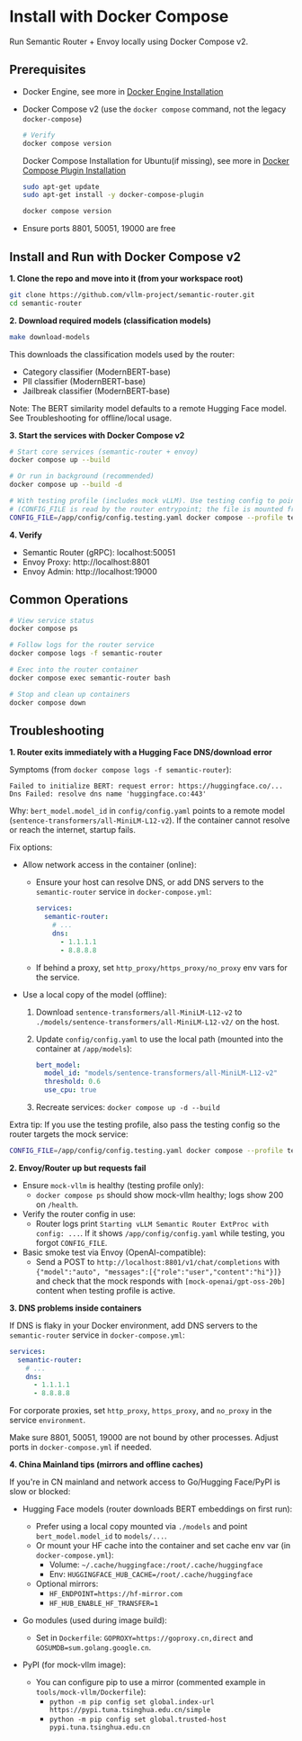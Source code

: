 # Install with Docker Compose

Run Semantic Router + Envoy locally using Docker Compose v2.

## Prerequisites

- Docker Engine, see more in [Docker Engine Installation](https://docs.docker.com/engine/install/) 
- Docker Compose v2 (use the `docker compose` command, not the legacy `docker-compose`)

  ```bash
  # Verify
  docker compose version
  ```

  Docker Compose Installation for Ubuntu(if missing), see more in [Docker Compose Plugin Installation](https://docs.docker.com/compose/install/linux/#install-using-the-repository)

  ```bash
  sudo apt-get update
  sudo apt-get install -y docker-compose-plugin

  docker compose version
  ```

- Ensure ports 8801, 50051, 19000 are free

## Install and Run with Docker Compose v2

**1. Clone the repo and move into it (from your workspace root)**

```bash
git clone https://github.com/vllm-project/semantic-router.git
cd semantic-router
```

**2. Download required models (classification models)**

```bash
make download-models
```

This downloads the classification models used by the router:

- Category classifier (ModernBERT-base)
- PII classifier (ModernBERT-base)
- Jailbreak classifier (ModernBERT-base)

Note: The BERT similarity model defaults to a remote Hugging Face model. See Troubleshooting for offline/local usage.

**3. Start the services with Docker Compose v2**

```bash
# Start core services (semantic-router + envoy)
docker compose up --build

# Or run in background (recommended)
docker compose up --build -d

# With testing profile (includes mock vLLM). Use testing config to point router at the mock endpoint:
# (CONFIG_FILE is read by the router entrypoint; the file is mounted from ./config)
CONFIG_FILE=/app/config/config.testing.yaml docker compose --profile testing up --build
```

**4. Verify**

- Semantic Router (gRPC): localhost:50051
- Envoy Proxy: http://localhost:8801
- Envoy Admin: http://localhost:19000

## Common Operations

```bash
# View service status
docker compose ps

# Follow logs for the router service
docker compose logs -f semantic-router

# Exec into the router container
docker compose exec semantic-router bash

# Stop and clean up containers
docker compose down
```

## Troubleshooting

**1. Router exits immediately with a Hugging Face DNS/download error**

Symptoms (from `docker compose logs -f semantic-router`):

```
Failed to initialize BERT: request error: https://huggingface.co/... Dns Failed: resolve dns name 'huggingface.co:443'
```

Why: `bert_model.model_id` in `config/config.yaml` points to a remote model (`sentence-transformers/all-MiniLM-L12-v2`). If the container cannot resolve or reach the internet, startup fails.

Fix options:

- Allow network access in the container (online):

  - Ensure your host can resolve DNS, or add DNS servers to the `semantic-router` service in `docker-compose.yml`:

    ```yaml
    services:
      semantic-router:
        # ...
        dns:
          - 1.1.1.1
          - 8.8.8.8
    ```

  - If behind a proxy, set `http_proxy/https_proxy/no_proxy` env vars for the service.

- Use a local copy of the model (offline):

  1. Download `sentence-transformers/all-MiniLM-L12-v2` to `./models/sentence-transformers/all-MiniLM-L12-v2/` on the host.
  2. Update `config/config.yaml` to use the local path (mounted into the container at `/app/models`):

      ```yaml
      bert_model:
        model_id: "models/sentence-transformers/all-MiniLM-L12-v2"
        threshold: 0.6
        use_cpu: true
      ```

  3. Recreate services: `docker compose up -d --build`

Extra tip: If you use the testing profile, also pass the testing config so the router targets the mock service:

```bash
CONFIG_FILE=/app/config/config.testing.yaml docker compose --profile testing up --build
```

**2. Envoy/Router up but requests fail**

- Ensure `mock-vllm` is healthy (testing profile only):
  - `docker compose ps` should show mock-vllm healthy; logs show 200 on `/health`.
- Verify the router config in use:
  - Router logs print `Starting vLLM Semantic Router ExtProc with config: ...`. If it shows `/app/config/config.yaml` while testing, you forgot `CONFIG_FILE`.
- Basic smoke test via Envoy (OpenAI-compatible):
  - Send a POST to `http://localhost:8801/v1/chat/completions` with `{"model":"auto", "messages":[{"role":"user","content":"hi"}]}` and check that the mock responds with `[mock-openai/gpt-oss-20b]` content when testing profile is active.

**3. DNS problems inside containers**

If DNS is flaky in your Docker environment, add DNS servers to the `semantic-router` service in `docker-compose.yml`:

```yaml
services:
  semantic-router:
    # ...
    dns:
      - 1.1.1.1
      - 8.8.8.8
```

For corporate proxies, set `http_proxy`, `https_proxy`, and `no_proxy` in the service `environment`.

Make sure 8801, 50051, 19000 are not bound by other processes. Adjust ports in `docker-compose.yml` if needed.

**4. China Mainland tips (mirrors and offline caches)**

If you're in CN mainland and network access to Go/Hugging Face/PyPI is slow or blocked:

- Hugging Face models (router downloads BERT embeddings on first run):

  - Prefer using a local copy mounted via `./models` and point `bert_model.model_id` to `models/...`.
  - Or mount your HF cache into the container and set cache env var (in `docker-compose.yml`):
    - Volume: `~/.cache/huggingface:/root/.cache/huggingface`
    - Env: `HUGGINGFACE_HUB_CACHE=/root/.cache/huggingface`
  - Optional mirrors:
    - `HF_ENDPOINT=https://hf-mirror.com`
    - `HF_HUB_ENABLE_HF_TRANSFER=1`

- Go modules (used during image build):

  - Set in `Dockerfile`: `GOPROXY=https://goproxy.cn,direct` and `GOSUMDB=sum.golang.google.cn`.

- PyPI (for mock-vllm image):
  - You can configure pip to use a mirror (commented example in `tools/mock-vllm/Dockerfile`):
    - `python -m pip config set global.index-url https://pypi.tuna.tsinghua.edu.cn/simple`
    - `python -m pip config set global.trusted-host pypi.tuna.tsinghua.edu.cn`
